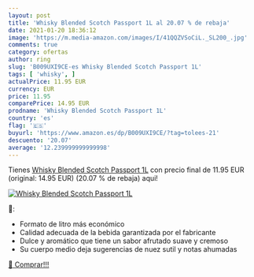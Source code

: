 ```yaml
---
layout: post
title: 'Whisky Blended Scotch Passport 1L al 20.07 % de rebaja'
date: 2021-01-20 18:36:12
image: 'https://m.media-amazon.com/images/I/41QQZVSoCiL._SL200_.jpg'
comments: true
category: ofertas
author: ring
slug: 'B009UXI9CE-es Whisky Blended Scotch Passport 1L'
tags: [ 'whisky', ]
actualPrice: 11.95 EUR
currency: EUR
price: 11.95
comparePrice: 14.95 EUR
prodname: 'Whisky Blended Scotch Passport 1L'
country: 'es'
flag: '🇪🇸'
buyurl: 'https://www.amazon.es/dp/B009UXI9CE/?tag=tolees-21'
descuento: '20.07'
average: '12.239999999999998'
---
```


Tienes [Whisky Blended Scotch Passport 1L](https://www.amazon.es/dp/B009UXI9CE/?tag=tolees-21) con precio final de  11.95 EUR (original: 14.95 EUR) (20.07 %  de rebaja) aqui!

[![Whisky Blended Scotch Passport 1L](https://m.media-amazon.com/images/I/41QQZVSoCiL._SL200_.jpg)](https://www.amazon.es/dp/B009UXI9CE/?tag=tolees-21)

🔎:

- Formato de litro más económico
- Calidad adecuada de la bebida garantizada por el fabricante
- Dulce y aromático que tiene un sabor afrutado suave y cremoso
- Su cuerpo medio deja sugerencias de nuez sutil y notas ahumadas

[🛒 Comprar!!!](https://www.amazon.es/dp/B009UXI9CE/?tag=tolees-21)
